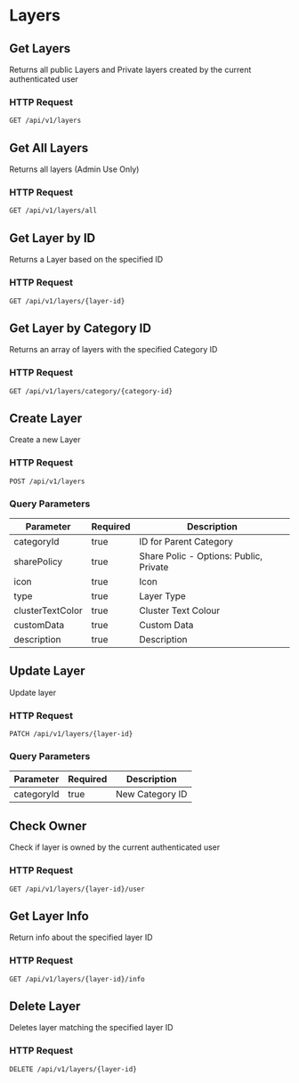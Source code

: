 # Layers

## Get Layers 

Returns all public Layers and Private layers created by the current authenticated user

### HTTP Request

`GET /api/v1/layers`

## Get All Layers

Returns all layers (Admin Use Only)

### HTTP Request

`GET /api/v1/layers/all`

## Get Layer by ID

Returns a Layer based on the specified ID

### HTTP Request

`GET /api/v1/layers/{layer-id}`

## Get Layer by Category ID

Returns an array of layers with the specified Category ID

### HTTP Request

`GET /api/v1/layers/category/{category-id}`


## Create Layer

Create a new Layer 

### HTTP Request

`POST /api/v1/layers`

### Query Parameters

Parameter | Required | Description
--------- | ------- | -----------
categoryId | true | ID for Parent Category
sharePolicy | true | Share Polic - Options: Public, Private
icon | true | Icon
type | true | Layer Type
clusterTextColor | true | Cluster Text Colour
customData | true | Custom Data
description | true | Description


## Update Layer 

Update layer 

### HTTP Request

`PATCH /api/v1/layers/{layer-id}`

### Query Parameters

Parameter | Required | Description
--------- | ------- | -----------
categoryId | true | New Category ID


## Check Owner

Check if layer is owned by the current authenticated user

### HTTP Request

`GET /api/v1/layers/{layer-id}/user`

## Get Layer Info

Return info about the specified layer ID

### HTTP Request

`GET /api/v1/layers/{layer-id}/info`


## Delete Layer

Deletes layer matching the specified layer ID

### HTTP Request

`DELETE /api/v1/layers/{layer-id}`


